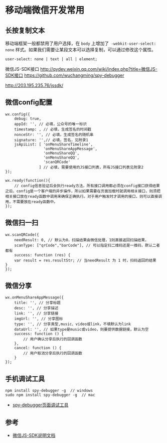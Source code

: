 # 移动端微信开发常用


## 长按复制文本

移动端框架一般都禁用了用户选择，在 `body` 上增加了` -webkit-user-select: none` 样式。如果我们需要让某段文本可以选择复制，可以通过修改这个属性。
```markup
user-select: none | text | all | element;
```


微信JS-SDK接口 http://qydev.weixin.qq.com/wiki/index.php?title=微信JS-SDK接口
https://github.com/wuchangming/spy-debugger


http://203.195.235.76/jssdk/

## 微信config配置

```markup
wx.config({
    debug: true, 
    appId: '', // 必填，公众号的唯一标识
    timestamp: , // 必填，生成签名的时间戳
    nonceStr: '', // 必填，生成签名的随机串
    signature: '',// 必填，签名，见附录1
    jsApiList: [ 'onMenuShareTimeline',
                 'onMenuShareAppMessage',
                 'onMenuShareQQ',
                 'onMenuShareQQ',
                 'scanQRCode'
               ] // 必填，需要使用的JS接口列表，所有JS接口列表见附录2
});

wx.ready(function(){
    // config信息验证后会执行ready方法，所有接口调用都必须在config接口获得结果之后，config是一个客户端的异步操作，所以如果需要在页面加载时就调用相关接口，则须把相关接口放在ready函数中调用来确保正确执行。对于用户触发时才调用的接口，则可以直接调用，不需要放在ready函数中。
});

```

## 微信扫一扫

```markup
wx.scanQRCode({
    needResult: 0, // 默认为0，扫描结果由微信处理，1则直接返回扫描结果，
    scanType: ["qrCode","barCode"], // 可以指定扫二维码还是一维码，默认二者都有
    success: function (res) {
    var result = res.resultStr; // 当needResult 为 1 时，扫码返回的结果
}
});
```

## 微信分享

```markup
wx.onMenuShareAppMessage({
    title: '', // 分享标题
    desc: '', // 分享描述
    link: '', // 分享链接
    imgUrl: '', // 分享图标
    type: '', // 分享类型,music、video或link，不填默认为link
    dataUrl: '', // 如果type是music或video，则要提供数据链接，默认为空
    success: function () { 
        // 用户确认分享后执行的回调函数
    },
    cancel: function () { 
        // 用户取消分享后执行的回调函数
    }
});
```

## 手机调试工具

```
npm install spy-debugger -g  // windows
sudo npm install spy-debugger -g  // mac
```

- <a href='https://github.com/wuchangming/spy-debugger#weiner' target='_blank'>spy-debugger页面调试工具</a>

## 参考

- [微信JS-SDK说明文档](https://mp.weixin.qq.com/wiki/11/74ad127cc054f6b80759c40f77ec03db.html)
